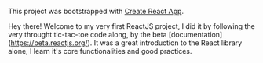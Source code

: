 This project was bootstrapped with [Create React App](https://github.com/facebookincubator/create-react-app).

Hey there! Welcome to my very first ReactJS project, I did it by following the very throught tic-tac-toe code along, by the beta [documentation] (https://beta.reactjs.org/). It was a great introduction to the React library alone, I learn it's core functionalities and good practices. 